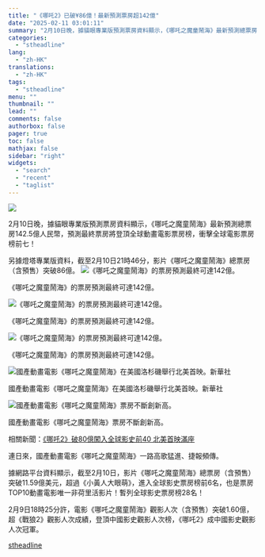 ```yaml
---
title: "《哪吒2》已破¥86億！最新預測票房超142億"
date: "2025-02-11 03:01:11"
summary: "2月10日晚，據貓眼專業版預測票房資料顯示，《哪吒之魔童鬧海》最新預測總票房1..."
categories:
  - "stheadline"
lang:
  - "zh-HK"
translations:
  - "zh-HK"
tags:
  - "stheadline"
menu: ""
thumbnail: ""
lead: ""
comments: false
authorbox: false
pager: true
toc: false
mathjax: false
sidebar: "right"
widgets:
  - "search"
  - "recent"
  - "taglist"
---
```


![](https://image.stheadline.com/f/680p0/0x0/100/none/64842954bccdb8daaa2c04aad84114e9/stheadline/inewsmedia/20250210/_2025021022523812449.jpg)






2月10日晚，據貓眼專業版預測票房資料顯示，《哪吒之魔童鬧海》最新預測總票房142.5億人民幣，預測最終票房將登頂全球動畫電影票房榜，衝擊全球電影票房榜前七！

另據燈塔專業版資料，截至2月10日21時46分，影片《哪吒之魔童鬧海》總票房（含預售）突破86億。
 ![《哪吒之魔童鬧海》的票房預測最終可達142億。](https://image.hkhl.hk/f/1024p0/0x0/100/none/d6bd8c8a6ba43b10a3ab2a695b79e7f5/2025-02/A640_1_.jpg)


《哪吒之魔童鬧海》的票房預測最終可達142億。



 ![《哪吒之魔童鬧海》的票房預測最終可達142億。](https://image.hkhl.hk/f/1024p0/0x0/100/none/ff3725c9197e18d7ea43ce6358e5523d/2025-02/f5f6-695bc55170bb2423f7572c694c338fc0.jpg)


《哪吒之魔童鬧海》的票房預測最終可達142億。



 ![《哪吒之魔童鬧海》的票房預測最終可達142億。](https://image.hkhl.hk/f/1024p0/0x0/100/none/7bb6af0514a21d0d33414a5588b2fd9a/2025-02/New_Project_4115.jpg)


《哪吒之魔童鬧海》的票房預測最終可達142億。



 ![國產動畫電影《哪吒之魔童鬧海》在美國洛杉磯舉行北美首映。新華社](https://image.hkhl.hk/f/1024p0/0x0/100/none/961ff24096e07dd5cf12d0164205d2ff/2025-02/New_Project_XI_0.jpg)


國產動畫電影《哪吒之魔童鬧海》在美國洛杉磯舉行北美首映。新華社



 ![國產動畫電影《哪吒之魔童鬧海》票房不斷創新高。](https://image.hkhl.hk/f/1024p0/0x0/100/none/7f621b7514a6bbf63b65eba784088080/2025-02/NEC02P01090225_copy.jpg)


國產動畫電影《哪吒之魔童鬧海》票房不斷創新高。




相關新聞：[《哪吒2》破80億闖入全球影史前40 北美首映滿座](https://www.stheadline.com/realtime-china/3427125/%E5%93%AA%E5%90%922%E7%A0%B480%E5%84%84%E9%97%96%E5%85%A5%E5%85%A8%E7%90%83%E5%BD%B1%E5%8F%B2%E5%89%8D40-%E5%8C%97%E7%BE%8E%E9%A6%96%E6%98%A0%E6%BB%BF%E5%BA%A7)

連日來，國產動畫電影《哪吒之魔童鬧海》一路高歌猛進、捷報頻傳。

據網路平台資料顯示，截至2月10日，影片《哪吒之魔童鬧海》總票房（含預售）突破11.59億美元，超過《小黃人大眼萌》，進入全球影史票房榜前6名，也是票房TOP10動畫電影唯一非荷里活影片！暫列全球影史票房榜28名！

2月9日18時25分許，電影《哪吒之魔童鬧海》觀影人次（含預售）突破1.60億，超《戰狼2》觀影人次成績，登頂中國影史觀影人次榜，《哪吒2》成中國影史觀影人次冠軍。

[stheadline](https://std.stheadline.com/realtime/article/2051987/即時-中國-哪吒2-已破¥86億-最新預測票房超142億)
